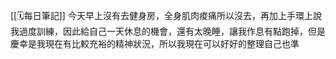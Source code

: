 [[🗓️每日筆記]]
今天早上沒有去健身房，全身肌肉痠痛所以沒去，再加上手環上說我過度訓練，因此給自己一天休息的機會，還有太晚睡，讓我作息有點跑掉，但是慶幸是我現在有比較充裕的精神狀況，所以我現在可以好好的整理自己也準
